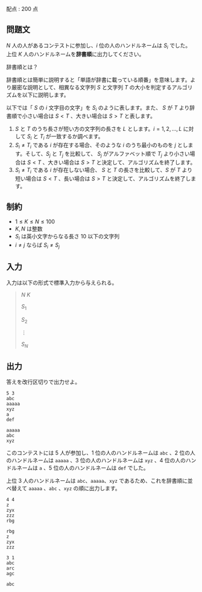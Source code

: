 配点 : $200$ 点

## 問題文

$N$ 人の人があるコンテストに参加し、$i$ 位の人のハンドルネームは $S_i$ でした。<br>
上位 $K$ 人のハンドルネームを**辞書順**に出力してください。

辞書順とは？

辞書順とは簡単に説明すると「単語が辞書に載っている順番」を意味します。より厳密な説明として、相異なる文字列 $S$ と文字列 $T$ の大小を判定するアルゴリズムを以下に説明します。

以下では「 $S$ の $i$ 文字目の文字」を $S_i$ のように表します。また、 $S$ が $T$ より辞書順で小さい場合は $S \lt T$ 、大きい場合は $S \gt T$ と表します。

1. $S$ と $T$ のうち長さが短い方の文字列の長さを $L$ とします。$i=1,2,\dots,L$ に対して $S_i$ と $T_i$ が一致するか調べます。
2. $S_i \neq T_i$ である $i$ が存在する場合、そのような $i$ のうち最小のものを $j$ とします。そして、$S_j$ と $T_j$ を比較して、 $S_j$ がアルファベット順で $T_j$ より小さい場合は $S \lt T$ 、大きい場合は $S \gt T$ と決定して、アルゴリズムを終了します。
3. $S_i \neq T_i$ である $i$ が存在しない場合、 $S$ と $T$ の長さを比較して、$S$ が $T$ より短い場合は $S \lt T$ 、長い場合は $S \gt T$ と決定して、アルゴリズムを終了します。

## 制約

- $1 \leq K \leq N \leq 100$
- $K, N$ は整数
- $S_i$ は英小文字からなる長さ $10$ 以下の文字列
- $i \neq j$ ならば $S_i \neq S_j$

## 入力

入力は以下の形式で標準入力から与えられる。

> $N$ $K$
> 
> $S_1$
> 
> $S_2$
> 
> $\vdots$
> 
> $S_N$

## 出力

答えを改行区切りで出力せよ。

```input1
5 3
abc
aaaaa
xyz
a
def
```

```output1
aaaaa
abc
xyz
```

このコンテストには $5$ 人が参加し、$1$ 位の人のハンドルネームは `abc` 、$2$ 位の人のハンドルネームは `aaaaa` 、$3$ 位の人のハンドルネームは `xyz` 、$4$ 位の人のハンドルネームは `a` 、$5$ 位の人のハンドルネームは `def` でした。

上位 $3$ 人のハンドルネームは `abc`、`aaaaa`、`xyz` であるため、これを辞書順に並べ替えて `aaaaa` 、`abc` 、`xyz` の順に出力します。

```input2
4 4
z
zyx
zzz
rbg
```

```output2
rbg
z
zyx
zzz
```

```input3
3 1
abc
arc
agc
```

```output3
abc
```